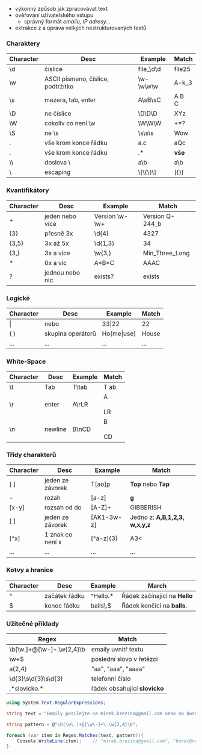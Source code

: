 - výkonný způsob jak zpracovávat text
- ověřování uživatelského vstupu
	- správný formát *emailu, IP adresy...*
- extrakce z a úprava velkých nestrukturovaných textů

### Charaktery
| Character | Desc                               | Example       | Match     |
| --------- | ---------------------------------- | ------------- | --------- |
| \d        | číslice                            | file_\d\d     | file25    |
| \w        | ASCII písmeno, číslice, podtržítko | \w-\w\w\w     | A-k_3     |
| \s        | mezera, tab, enter                 | A\sB\sC       | A B <br>C |
| \D        | ne číslice                         | \D\D\D        | XYz       |
| \W        | cokoliv co není \w                 | \W\W\W        | +=?       |
| \S        | ne \s                              | \s\s\s        | Wow       |
| .         | vše krom konce řádku               | a.c           | aQc       |
| .         | vše krom konce řádku               | .*            | **vše**   |
| \\\       | doslova \                          | a\\b          | a\\b      |
| \         | escaping                           | \\\[\\{\\}\\] | [{}]      |
### Kvantifikátory
| Character | Desc            | Example        | Match           |
| --------- | --------------- | -------------- | --------------- |
| +         | jeden nebo více | Version \w-\w+ | Version Q-244_b |
| {3}       | přesně 3x       | \d{4}          | 4327            |
| {3,5}     | 3x až 5x        | \d{1,3}        | 34              |
| {3,}      | 3x a více       | \w{3,}         | Min_Three_Long  |
| *         | 0x a víc        | A\*B\*C        | AAAC            |
| ?         | jednou nebo nic | exists?        | exists          |
### Logické
| Character | Desc              | Example     | Match |
| --------- | ----------------- | ----------- | ----- |
| \|        | nebo              | 33\|22      | 22    |
| ( )       | skupina operátorů | Ho(me\|use) | House |
| ...       | ...               | ...         | ...   |
### White-Space
| Character | Desc    | Example | Match       |
| --------- | ------- | ------- | ----------- |
| \t        | Tab     | T\tab   | T     ab    |
| \r        | enter   | A\rLR   | A<br><br>LR |
| \n        | newline | B\nCD   | B<br><br>CD |
### Třídy charakterů
| Character | Desc             | Example    | Match                           |
| --------- | ---------------- | ---------- | ------------------------------- |
| [   ]     | jeden ze závorek | T[ao]p     | **Top** nebo **Tap**            |
| -         | rozah            | [a-z]      | **g**                           |
| [x-y]     | rozsah od do     | [A-Z]+     | GIBBERISH                       |
| [   ]     | jeden ze závorek | [AK1-3w-z] | Jedno z: **A,B,1,2,3, w,x,y,z** |
| \[^x]     | 1 znak co není x | \[^a-z]{3} | A3<                             |
| ...       | ...              | ...        | ...                             |
### Kotvy a hranice
| Character | Desc          | Example   | March                         |
| --------- | ------------- | --------- | ----------------------------- |
| ^         | začátek řádku | ^Hello.*  | Řádek začínající na **Hello** |
| $         | konec řádku   | balls\\.$ | Řádek končící na **balls.**   |
### Užitečné příklady
| Regex                        | Match                         |
| ---------------------------- | ----------------------------- |
| \b[\w\.]+@[\w\-]+\.\w{2,4}\b | emaily uvnitř textu           |
| \w+$                         | poslední slovo v řetězci      |
| a{2,4}                       | "aa", "aaa", "aaaa"           |
| \d{3}\s\d{3}\s\d{3}          | telefonní číslo               |
| .\*slovicko.\*               | řádek obsahující **slovicko** |

```csharp
using System.Text.RegularExpressions;

string text = "Emaily posilejte na mirek.brezina@gmail.com nebo na borec@nakonec.cz.";

string pattern = @"\b[\w\.]+@[\w\-]+\.\w{2,4}\b";

foreach (var item in Regex.Matches(text, pattern)){
	Console.WriteLine(item);    // "mirek.brezina@gmail.com", "borec@nakonec.cz"
}
```

